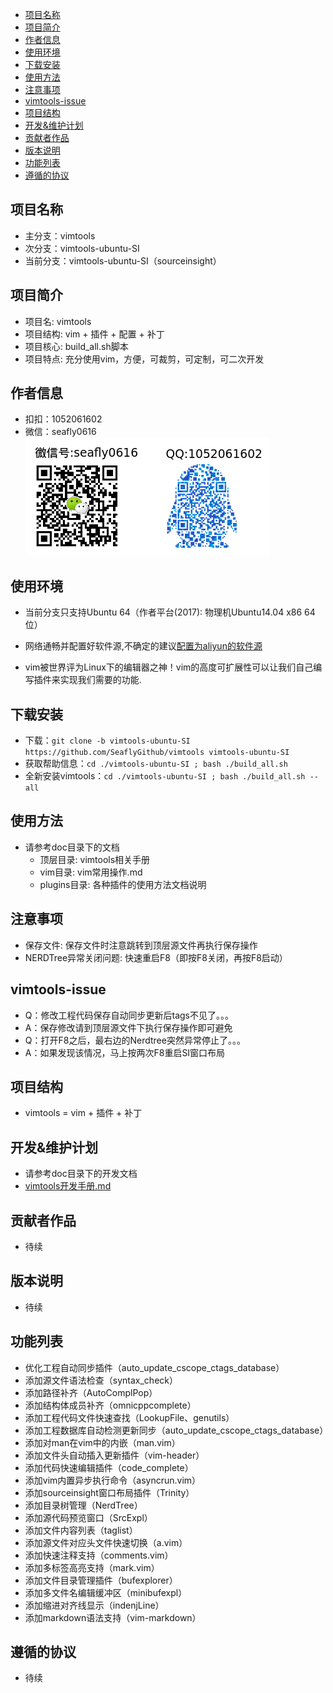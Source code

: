 - [项目名称](#项目名称)
- [项目简介](#项目简介)
- [作者信息](#作者信息)
- [使用环境](#使用环境)
- [下载安装](#下载安装)
- [使用方法](#使用方法)
- [注意事项](#注意事项)
- [vimtools-issue](#vimtools-issue)
- [项目结构](#项目结构)
- [开发&维护计划](#开发&维护计划)
- [贡献者作品](#贡献者作品)
- [版本说明](#版本说明)
- [功能列表](#功能列表)
- [遵循的协议](#遵循的协议)


## 项目名称

- 主分支：vimtools
- 次分支：vimtools-ubuntu-SI
- 当前分支：vimtools-ubuntu-SI（sourceinsight）

## 项目简介

- 项目名: vimtools
- 项目结构: vim + 插件 + 配置 + 补丁
- 项目核心: build_all.sh脚本
- 项目特点: 充分使用vim，方便，可裁剪，可定制，可二次开发

## 作者信息

- 扣扣：1052061602
- 微信：seafly0616
![./doc/screenshots/contact_seafly.png](./doc/screenshots/contact_seafly.png)
## 使用环境

- 当前分支只支持Ubuntu 64（作者平台(2017): 物理机Ubuntu14.04 x86 64位）
- 网络通畅并配置好软件源,不确定的建议[配置为aliyun的软件源](./doc/sources-config-aliyun.gif)

- vim被世界评为Linux下的编辑器之神！vim的高度可扩展性可以让我们自己编写插件来实现我们需要的功能.

## 下载安装

- 下载：`git clone -b vimtools-ubuntu-SI https://github.com/SeaflyGithub/vimtools vimtools-ubuntu-SI`
- 获取帮助信息：`cd ./vimtools-ubuntu-SI ; bash ./build_all.sh`
- 全新安装vimtools：`cd ./vimtools-ubuntu-SI ; bash ./build_all.sh --all`

## 使用方法

- 请参考doc目录下的文档
  - 顶层目录: vimtools相关手册
  - vim目录: vim常用操作.md
  - plugins目录: 各种插件的使用方法文档说明

## 注意事项

- 保存文件: 保存文件时注意跳转到顶层源文件再执行保存操作
- NERDTree异常关闭问题: 快速重启F8（即按F8关闭，再按F8启动）

## vimtools-issue

- Q：修改工程代码保存自动同步更新后tags不见了。。。
- A：保存修改请到顶层源文件下执行保存操作即可避免
- Q：打开F8之后，最右边的Nerdtree突然异常停止了。。。
- A：如果发现该情况，马上按两次F8重启SI窗口布局

## 项目结构

- vimtools = vim + 插件 + 补丁

## 开发&维护计划

- 请参考doc目录下的开发文档
- [vimtools开发手册.md](./doc/vimtools开发手册.md)

## 贡献者作品

- 待续

## 版本说明

- 待续

## 功能列表

+ 优化工程自动同步插件（auto_update_cscope_ctags_database）
+ 添加源文件语法检查（syntax_check）
+ 添加路径补齐（AutoComplPop）
+ 添加结构体成员补齐（omnicppcomplete）
+ 添加工程代码文件快速查找（LookupFile、genutils）
+ 添加工程数据库自动检测更新同步（auto_update_cscope_ctags_database）
+ 添加对man在vim中的内嵌（man.vim）
+ 添加文件头自动插入更新插件（vim-header）
+ 添加代码快速编辑插件（code_complete）
+ 添加vim内置异步执行命令（asyncrun.vim）
+ 添加sourceinsight窗口布局插件（Trinity）
+ 添加目录树管理（NerdTree）
+ 添加源代码预览窗口（SrcExpl）
+ 添加文件内容列表（taglist）
+ 添加源文件对应头文件快速切换（a.vim）
+ 添加快速注释支持（comments.vim）
+ 添加多标签高亮支持（mark.vim）
+ 添加文件目录管理插件（bufexplorer）
+ 添加多文件名编辑缓冲区（minibufexpl）
+ 添加缩进对齐线显示（indenjLine）
+ 添加markdown语法支持（vim-markdown）

## 遵循的协议

- 待续
